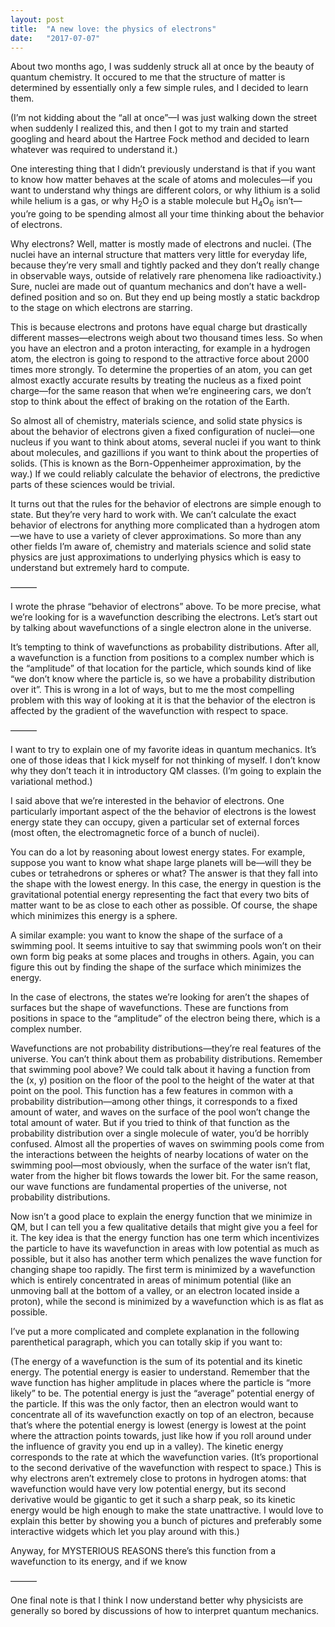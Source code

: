 ```yaml
---
layout: post
title:  "A new love: the physics of electrons"
date:   "2017-07-07"
---
```


About two months ago, I was suddenly struck all at once by the beauty of quantum chemistry. It occured to me that the structure of matter is determined by essentially only a few simple rules, and I decided to learn them.

(I’m not kidding about the “all at once”—I was just walking down the street when suddenly I realized this, and then I got to my train and started googling and heard about the Hartree Fock method and decided to learn whatever was required to understand it.)

One interesting thing that I didn’t previously understand is that if you want to know how matter behaves at the scale of atoms and molecules—if you want to understand why things are different colors, or why lithium is a solid while helium is a gas, or why H<sub>2</sub>O is a stable molecule but H<sub>4</sub>O<sub>6</sub> isn’t—you’re going to be spending almost all your time thinking about the behavior of electrons.

Why electrons? Well, matter is mostly made of electrons and nuclei. (The nuclei have an internal structure that matters very little for everyday life, because they’re very small and tightly packed and they don’t really change in observable ways, outside of relatively rare phenomena like radioactivity.) Sure, nuclei are made out of quantum mechanics and don’t have a well-defined position and so on. But they end up being mostly a static backdrop to the stage on which electrons are starring.

This is because electrons and protons have equal charge but drastically different masses—electrons weigh about two thousand times less. So when you have an electron and a proton interacting, for example in a hydrogen atom, the electron is going to respond to the attractive force about 2000 times more strongly. To determine the properties of an atom, you can get almost exactly accurate results by treating the nucleus as a fixed point charge—for the same reason that when we’re engineering cars, we don’t stop to think about the effect of braking on the rotation of the Earth.

So almost all of chemistry, materials science, and solid state physics is about the behavior of electrons given a fixed configuration of nuclei—one nucleus if you want to think about atoms, several nuclei if you want to think about molecules, and gazillions if you want to think about the properties of solids. (This is known as the Born-Oppenheimer approximation, by the way.) If we could reliably calculate the behavior of electrons, the predictive parts of these sciences would be trivial.

It turns out that the rules for the behavior of electrons are simple enough to state. But they’re very hard to work with. We can’t calculate the exact behavior of electrons for anything more complicated than a hydrogen atom—we have to use a variety of clever approximations. So more than any other fields I’m aware of, chemistry and materials science and solid state physics are just approximations to underlying physics which is easy to understand but extremely hard to compute.

———

I wrote the phrase “behavior of electrons” above. To be more precise, what we’re looking for is a wavefunction describing the electrons. Let’s start out by talking about wavefunctions of a single electron alone in the universe.

It’s tempting to think of wavefunctions as probability distributions. After all, a wavefunction is a function from positions to a complex number which is the “amplitude” of that location for the particle, which sounds kind of like “we don’t know where the particle is, so we have a probability distribution over it”. This is wrong in a lot of ways, but to me the most compelling problem with this way of looking at it is that the behavior of the electron is affected by the gradient of the wavefunction with respect to space.

———

I want to try to explain one of my favorite ideas in quantum mechanics. It’s one of those ideas that I kick myself for not thinking of myself. I don’t know why they don’t teach it in introductory QM classes. (I’m going to explain the variational method.)

I said above that we’re interested in the behavior of electrons. One particularly important aspect of the the behavior of electrons is the lowest energy state they can occupy, given a particular set of external forces (most often, the electromagnetic force of a bunch of nuclei).

You can do a lot by reasoning about lowest energy states. For example, suppose you want to know what shape large planets will be—will they be cubes or tetrahedrons or spheres or what? The answer is that they fall into the shape with the lowest energy. In this case, the energy in question is the gravitational potential energy representing the fact that every two bits of matter want to be as close to each other as possible. Of course, the shape which minimizes this energy is a sphere.

A similar example: you want to know the shape of the surface of a swimming pool. It seems intuitive to say that swimming pools won’t on their own form big peaks at some places and troughs in others. Again, you can figure this out by finding the shape of the surface which minimizes the energy.

In the case of electrons, the states we’re looking for aren’t the shapes of surfaces but the shape of wavefunctions. These are functions from positions in space to the “amplitude” of the electron being there, which is a complex number.

Wavefunctions are not probability distributions—they’re real features of the universe. You can’t think about them as probability distributions. Remember that swimming pool above? We could talk about it having a function from the (x, y) position on the floor of the pool to the height of the water at that point on the pool. This function has a few features in common with a probability distribution—among other things, it corresponds to a fixed amount of water, and waves on the surface of the pool won’t change the total amount of water. But if you tried to think of that function as the probability distribution over a single molecule of water, you’d be horribly confused. Almost all the properties of waves on swimming pools come from the interactions between the heights of nearby locations of water on the swimming pool—most obviously, when the surface of the water isn’t flat, water from the higher bit flows towards the lower bit. For the same reason, our wave functions are fundamental properties of the universe, not probability distributions.

Now isn’t a good place to explain the energy function that we minimize in QM, but I can tell you a few qualitative details that might give you a feel for it. The key idea is that the energy function has one term which incentivizes the particle to have its wavefunction in areas with low potential as much as possible, but it also has another term which penalizes the wave function for changing shape too rapidly. The first term is minimized by a wavefunction which is entirely concentrated in areas of minimum potential (like an unmoving ball at the bottom of a valley, or an electron located inside a proton), while the second is minimized by a wavefunction which is as flat as possible.

I’ve put a more complicated and complete explanation in the following parenthetical paragraph, which you can totally skip if you want to:

(The energy of a wavefunction is the sum of its potential and its kinetic energy. The potential energy is easier to understand. Remember that the wave function has higher amplitude in places where the particle is “more likely” to be. The potential energy is just the “average” potential energy of the particle. If this was the only factor, then an electron would want to concentrate all of its wavefunction exactly on top of an electron, because that’s where the potential energy is lowest (energy is lowest at the point where the attraction points towards, just like how if you roll around under the influence of gravity you end up in a valley). The kinetic energy corresponds to the rate at which the wavefunction varies. (It’s proportional to the second derivative of the wavefunction with respect to space.) This is why electrons aren’t extremely close to protons in hydrogen atoms: that wavefunction would have very low potential energy, but its second derivative would be gigantic to get it such a sharp peak, so its kinetic energy would be high enough to make the state unattractive. I would love to explain this better by showing you a bunch of pictures and preferably some interactive widgets which let you play around with this.)

Anyway, for MYSTERIOUS REASONS there’s this function from a wavefunction to its energy, and if we know

———

One final note is that I think I now understand better why physicists are generally so bored by discussions of how to interpret quantum mechanics.
